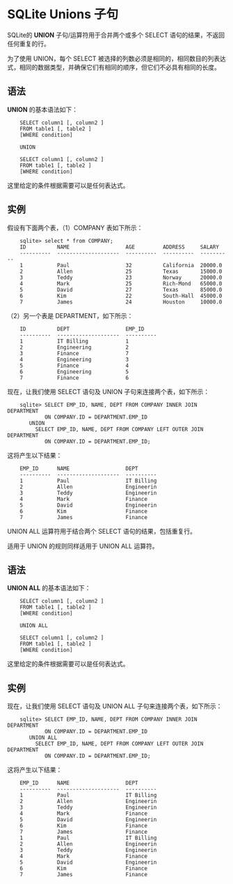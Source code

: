 # SQLite Unions 子句


SQLite的 **UNION** 子句/运算符用于合并两个或多个 SELECT 语句的结果，不返回任何重复的行。

为了使用 UNION，每个 SELECT 被选择的列数必须是相同的，相同数目的列表达式，相同的数据类型，并确保它们有相同的顺序，但它们不必具有相同的长度。

## 语法

**UNION** 的基本语法如下：

```
    SELECT column1 [, column2 ]
    FROM table1 [, table2 ]
    [WHERE condition]

    UNION

    SELECT column1 [, column2 ]
    FROM table1 [, table2 ]
    [WHERE condition]
```

这里给定的条件根据需要可以是任何表达式。

## 实例

假设有下面两个表，（1）COMPANY 表如下所示：

```
    sqlite> select * from COMPANY;
    ID          NAME                  AGE         ADDRESS     SALARY
    ----------  --------------------  ----------  ----------  ----------
    1           Paul                  32          California  20000.0
    2           Allen                 25          Texas       15000.0
    3           Teddy                 23          Norway      20000.0
    4           Mark                  25          Rich-Mond   65000.0
    5           David                 27          Texas       85000.0
    6           Kim                   22          South-Hall  45000.0
    7           James                 24          Houston     10000.0
```

（2）另一个表是 DEPARTMENT，如下所示：

```
    ID          DEPT                  EMP_ID
    ----------  --------------------  ----------
    1           IT Billing            1
    2           Engineering           2
    3           Finance               7
    4           Engineering           3
    5           Finance               4
    6           Engineering           5
    7           Finance               6
```

现在，让我们使用 SELECT 语句及 UNION 子句来连接两个表，如下所示：

```
    sqlite> SELECT EMP_ID, NAME, DEPT FROM COMPANY INNER JOIN DEPARTMENT
            ON COMPANY.ID = DEPARTMENT.EMP_ID
       UNION
         SELECT EMP_ID, NAME, DEPT FROM COMPANY LEFT OUTER JOIN DEPARTMENT
            ON COMPANY.ID = DEPARTMENT.EMP_ID;

```
这将产生以下结果：

```
    EMP_ID      NAME                  DEPT
    ----------  --------------------  ----------
    1           Paul                  IT Billing
    2           Allen                 Engineerin
    3           Teddy                 Engineerin
    4           Mark                  Finance
    5           David                 Engineerin
    6           Kim                   Finance
    7           James                 Finance
```

UNION ALL 运算符用于结合两个 SELECT 语句的结果，包括重复行。

适用于 UNION 的规则同样适用于 UNION ALL 运算符。

## 语法

**UNION ALL** 的基本语法如下：

```
    SELECT column1 [, column2 ]
    FROM table1 [, table2 ]
    [WHERE condition]

    UNION ALL

    SELECT column1 [, column2 ]
    FROM table1 [, table2 ]
    [WHERE condition]
```

这里给定的条件根据需要可以是任何表达式。

## 实例

现在，让我们使用 SELECT 语句及 UNION ALL 子句来连接两个表，如下所示：

```
    sqlite> SELECT EMP_ID, NAME, DEPT FROM COMPANY INNER JOIN DEPARTMENT
            ON COMPANY.ID = DEPARTMENT.EMP_ID
       UNION ALL
         SELECT EMP_ID, NAME, DEPT FROM COMPANY LEFT OUTER JOIN DEPARTMENT
            ON COMPANY.ID = DEPARTMENT.EMP_ID;
```

这将产生以下结果：

```
    EMP_ID      NAME                  DEPT
    ----------  --------------------  ----------
    1           Paul                  IT Billing
    2           Allen                 Engineerin
    3           Teddy                 Engineerin
    4           Mark                  Finance
    5           David                 Engineerin
    6           Kim                   Finance
    7           James                 Finance
    1           Paul                  IT Billing
    2           Allen                 Engineerin
    3           Teddy                 Engineerin
    4           Mark                  Finance
    5           David                 Engineerin
    6           Kim                   Finance
    7           James                 Finance
```